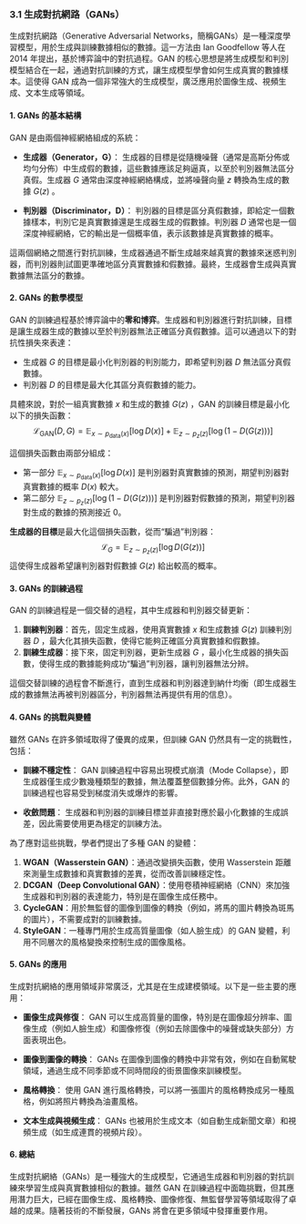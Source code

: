 ### 3.1 **生成對抗網路（GANs）**

生成對抗網路（Generative Adversarial Networks，簡稱GANs）是一種深度學習模型，用於生成與訓練數據相似的數據。這一方法由 Ian Goodfellow 等人在 2014 年提出，基於博弈論中的對抗過程。GAN 的核心思想是將生成模型和判別模型結合在一起，通過對抗訓練的方式，讓生成模型學會如何生成真實的數據樣本。這使得 GAN 成為一個非常強大的生成模型，廣泛應用於圖像生成、視頻生成、文本生成等領域。

#### 1. **GANs 的基本結構**

GAN 是由兩個神經網絡組成的系統：

- **生成器（Generator，G）**：
  生成器的目標是從隨機噪聲（通常是高斯分佈或均勻分佈）中生成假的數據，這些數據應該足夠逼真，以至於判別器無法區分真假。生成器  $`G`$  通常由深度神經網絡構成，並將噪聲向量  $`z`$  轉換為生成的數據  $`G(z)`$ 。

- **判別器（Discriminator，D）**：
  判別器的目標是區分真假數據，即給定一個數據樣本，判別它是真實數據還是生成器生成的假數據。判別器  $`D`$  通常也是一個深度神經網絡，它的輸出是一個概率值，表示該數據是真實數據的概率。

這兩個網絡之間進行對抗訓練，生成器通過不斷生成越來越真實的數據來迷惑判別器，而判別器則試圖更準確地區分真實數據和假數據。最終，生成器會生成與真實數據無法區分的數據。

#### 2. **GANs 的數學模型**

GAN 的訓練過程基於博弈論中的**零和博弈**。生成器和判別器進行對抗訓練，目標是讓生成器生成的數據以至於判別器無法正確區分真假數據。這可以通過以下的對抗性損失來表達：

- 生成器  $`G`$  的目標是最小化判別器的判別能力，即希望判別器  $`D`$  無法區分真假數據。
- 判別器  $`D`$  的目標是最大化其區分真假數據的能力。

具體來說，對於一組真實數據  $`x`$  和生成的數據  $`G(z)`$ ，GAN 的訓練目標是最小化以下的損失函數：
$$\mathcal{L}_{\text{GAN}}(D, G) = \mathbb{E}_{x \sim p_{\text{data}}(x)}[\log D(x)] + \mathbb{E}_{z \sim p_z(z)}[\log(1 - D(G(z)))]$$

這個損失函數由兩部分組成：

- 第一部分  $`\mathbb{E}_{x \sim p_{\text{data}}(x)}[\log D(x)]`$  是判別器對真實數據的預測，期望判別器對真實數據的概率  $`D(x)`$  較大。
- 第二部分  $`\mathbb{E}_{z \sim p_z(z)}[\log(1 - D(G(z)))]`$  是判別器對假數據的預測，期望判別器對生成的數據的預測接近 0。

**生成器的目標**是最大化這個損失函數，從而“騙過”判別器：
$$\mathcal{L}_G = \mathbb{E}_{z \sim p_z(z)}[\log D(G(z))]$$
這使得生成器希望讓判別器對假數據  $`G(z)`$  給出較高的概率。

#### 3. **GANs 的訓練過程**

GAN 的訓練過程是一個交替的過程，其中生成器和判別器交替更新：

1. **訓練判別器**：首先，固定生成器，使用真實數據  $`x`$  和生成數據  $`G(z)`$  訓練判別器  $`D`$ ，最大化其損失函數，使得它能夠正確區分真實數據和假數據。
2. **訓練生成器**：接下來，固定判別器，更新生成器  $`G`$ ，最小化生成器的損失函數，使得生成的數據能夠成功“騙過”判別器，讓判別器無法分辨。

這個交替訓練的過程會不斷進行，直到生成器和判別器達到納什均衡（即生成器生成的數據無法再被判別器區分，判別器無法再提供有用的信息）。

#### 4. **GANs 的挑戰與變體**

雖然 GANs 在許多領域取得了優異的成果，但訓練 GAN 仍然具有一定的挑戰性，包括：

- **訓練不穩定性**：
  GAN 訓練過程中容易出現模式崩潰（Mode Collapse），即生成器僅生成少數幾種類型的數據，無法覆蓋整個數據分佈。此外，GAN 的訓練過程也容易受到梯度消失或爆炸的影響。

- **收斂問題**：
  生成器和判別器的訓練目標並非直接對應於最小化數據的生成誤差，因此需要使用更為穩定的訓練方法。

為了應對這些挑戰，學者們提出了多種 GAN 的變體：

1. **WGAN（Wasserstein GAN）**：通過改變損失函數，使用 Wasserstein 距離來測量生成數據和真實數據的差異，從而改善訓練穩定性。
2. **DCGAN（Deep Convolutional GAN）**：使用卷積神經網絡（CNN）來加強生成器和判別器的表達能力，特別是在圖像生成任務中。
3. **CycleGAN**：用於無監督的圖像到圖像的轉換（例如，將馬的圖片轉換為斑馬的圖片），不需要成對的訓練數據。
4. **StyleGAN**：一種專門用於生成高質量圖像（如人臉生成）的 GAN 變體，利用不同層次的風格變換來控制生成的圖像風格。

#### 5. **GANs 的應用**

生成對抗網絡的應用領域非常廣泛，尤其是在生成建模領域。以下是一些主要的應用：

- **圖像生成與修復**：
  GAN 可以生成高質量的圖像，特別是在圖像超分辨率、圖像生成（例如人臉生成）和圖像修復（例如去除圖像中的噪聲或缺失部分）方面表現出色。

- **圖像到圖像的轉換**：
  GANs 在圖像到圖像的轉換中非常有效，例如在自動駕駛領域，通過生成不同季節或不同時間段的街景圖像來訓練模型。

- **風格轉換**：
  使用 GAN 進行風格轉換，可以將一張圖片的風格轉換成另一種風格，例如將照片轉換為油畫風格。

- **文本生成與視頻生成**：
  GANs 也被用於生成文本（如自動生成新聞文章）和視頻生成（如生成連貫的視頻片段）。

#### 6. **總結**

生成對抗網絡（GANs）是一種強大的生成模型，它通過生成器和判別器的對抗訓練來學習生成與真實數據相似的數據。雖然 GAN 在訓練過程中面臨挑戰，但其應用潛力巨大，已經在圖像生成、風格轉換、圖像修復、無監督學習等領域取得了卓越的成果。隨著技術的不斷發展，GANs 將會在更多領域中發揮重要作用。